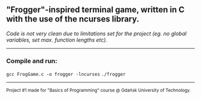 ## "Frogger"-inspired terminal game, written in C with the use of the ncurses library.

*Code is not very clean due to limitations set for the project (eg. no global variables, set max. function lengths etc).*

-----------------------------------

### Compile and run:
`gcc FrogGame.c -o frogger -lncurses`
`./frogger`

------------------------------------
<sub>Project #1 made for "Basics of Programming" course @ Gdańsk University of Technology.</sub>
